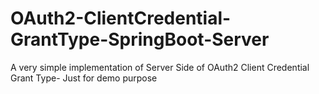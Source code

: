 # OAuth2-ClientCredential-GrantType-SpringBoot-Server
A very simple implementation of Server Side of OAuth2 Client Credential Grant Type- Just for demo purpose
